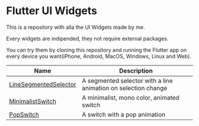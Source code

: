# Flutter UI Widgets
This is a repository with alla the UI Widgets made by me.

Every widgets are indipended, they not require external packages.

You can try them by cloning this repository and running the Flutter app on every device you want(iPhone, Android, MacOS, Windows, Linux and Web).

| Name | Description |
|------|----|
|[LineSegmentedSelector](https://github.com/GiacomoPignoni/flutter_ui_widgets/tree/main/lib/widgets/line_segmented_selector)|A segmented selector with a line animation on selection change|
|[MinimalistSwitch](https://github.com/GiacomoPignoni/flutter_ui_widgets/tree/main/lib/widgets/minimalist_switch)|A minimalist, mono color, animated switch|
|[PopSwitch](https://github.com/GiacomoPignoni/flutter_ui_widgets/tree/main/lib/widgets/pop_switch)|A switch with a pop animation|
